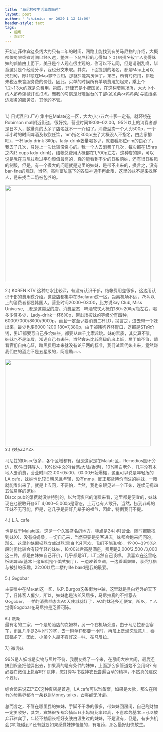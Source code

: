 ```yaml
---
title: "马尼拉夜生活业态简述"
layout: post
author: "「shuiniu」 on 2020-1-12 18:09"
header-style: text
tags:
  - 新闻
  - 马尼拉
---
```


<head></head>
<body>
 <font color="#555555">开始走菲律宾这条线大约只有二年的时间，网路上能找到有关马尼拉的介绍，大概都很局限或者时间已经久远，整理一下马尼拉的心得如下 :介绍排名按个人觉得妹妹的颜值由上而下，美丑是个人观点很主观的，你可以不认同，但是请别乱喷，毕竟这只是个经验分享，我也分文未取。其次，下面提到的地名，都是Map上可以找到的，除非您连Map都不会用，那就只能窝房间了。第三，所有的费用，都是未税及未含服务费的价钱，因此，买单的时候所有单项费用加起来，乘上个1.2~1.3大约就是总费用。第四，菲律宾是小费国家，在这种暗黑场所，大大小小的人都希望被打点打点，而我的习惯是处理当台的干部(爸爸桑or妈妈桑)与直接桌边服务的服务员，其他的不管。</font>
 <br> 
 <br> 
 <br> 
 <font style="color:rgb(85, 85, 85)">1.) 日式酒店(JTV)</font>
 <font color="#555555">集中在Malate这一区，大大小小五六十家一定有，就环绕在Robinson mall附近街道，很好找，营业时间19:00~02:00，95%以上的消费者都是日本人，数量真的太多了店名就不一一介绍了。消费型态一个人头500p，一个半小时的时间啤酒及软饮任饮，mm指名300p(去了大概没人不指名，由店家排吧)，一杯lady-drink 300p，lady-drink数量喝多少，就要看那位mm的良心了，我去了几次，只碰上一次比较没良心的。我一个人去消费了几次，每次都在1.5hrs之内(2 cups lady-drink)，结帐总费用大概都在1,700p左右。这种店的妹，可以说是我在马尼拉看过平均颜值最高的，真的能看到不少的日系萌妹，还有很日系风的制服，但是，有一个很大的问题就是这里的妹妹，是带不出来的，换言之，没有bar-fine的规矩，当然，高帅富私底下的各显神通不再此限，这里的妹不是来找客人，是来找当二奶被包养的。</font>
 <br> 
 <br> 
 <img width="480" height="318" src="https://bbs.phhua.com/data/attachment/forum/uploads/0014617.jpg">
 <br> 
 <font style="color:rgb(85, 85, 85)"><br> </font>
 <font style="color:rgb(85, 85, 85)">2.) KOREN KTV</font>
 <font color="#555555">这种店水比较深，有没有认识干部，结帐费用差很多，这边用认识干部的费用做介绍。这些店都集中在Baclaran这一区，距离机场不远，75%以上的消费者都是韩国人，营业时间20:00~03:00，比方说Bay Club, Miss Universe, ...都是这类型的店。消费型态，啤酒软饮大概在180~200p/瓶左右，喝多少算多少，Lady-drink一杯600p，带出场按妹的等级分有四种，6000/7000/8000/9000p，而且一定至少要消费二杯LD，换言之，进去带一个妹出来，最少也要6000 1200 180=7,380p，由于被韩狗养坏胃口，这都是ST的价钱，要LT都要再自己多给妹些，都要从四千比索起跳。妹的素质，其实算不错，妹妹也不是笨蛋，知道自己有条件，当然会来比较高级的店上班，至于值不值，请看官们自由心证，暗黑费用本来就没有论斤两的标准，我们试着代妹出来，竟然嫌我们住的酒店不是五星级的，阿哩勒~~~</font>
 <br> 
 <br> 
 <img width="480" height="285" src="https://bbs.phhua.com/data/attachment/forum/uploads/0024617.jpg">
 <br> 
 <font style="color:rgb(85, 85, 85)">3.) 夜场ZZYZX</font>
 <br> 
 <br> 
 <font color="#555555">马尼拉的Disco很多，各个区域都有，但是这家是在Malate区，Remedios圆环旁边，80%日韩客人，10%说中文的(台湾/大陆/香港)，10%黑白老外，几乎没有本地人去消费，营业时间22:00~05:00，00:00开始爆棚，这里可以说是年轻版的LA cafe，妹妹也比较日韩风且年轻，没有mms，反正那些待价而沽的妹妹，一眼就能看出来了，就是上去问，不要怕，当然，我也亲眼见过一个正妹，连续无视四五位男客的邀约。</font>
 <br> 
 <font color="#555555">Disco pub的消费就没啥特别的，以台湾夜店的消费来看，这里都是便宜的，妹妹现在也很敢开价ST 4,000~5,000p是常态，上万也有人敢开，当然，捞到非鸡的正妹不无可能，但是，这几乎是要好几辈子的福气，因此，特例我们不提。</font>
 <br> 
 <br> 
 <font color="#555555">4.) L.A. cafe</font>
 <br> 
 <br> 
 <font color="#555555">也是位于Malate区，这是一个久富盛名的地方，特点是24小时营业，随时都能找到妹XX，没有妈妈桑，一切自己来，当然只要是男客进去，妹都会跑来问问的，那么，这里的妹偏轻熟女或过熟(黑白老外喜欢，我们不能说啥)，15:00~23:00这段时间比较会有较年轻的妹妹，18:00过后高朋满座，费用是2,000/2,500 /3,000这三种，都是由妹妹自己开价，几乎都是ST，LT当然自己谈啰。 我喜欢在这里吃饭喝啤酒(基本上这里就是个美式餐厅)，一边吹着空调，一边看看妹妹，享受打猎与被猎的乐趣，22:00以后二楼的life band是我的最爱。</font>
 <br> 
 <br> 
 <font color="#555555">5.) Gogobar</font>
 <br> 
 <br> 
 <font color="#555555">主要集中在Makati这一区，以P. Burgos这条街为中轴，这里就是黑白老外的天下了，日韩客人偏少，所以，妹妹也是法郎风居多，马尼拉真的不推荐去Gogobar，一样的消费型态去AC天使城就好了，AC的妹还多还便宜，所以，个人觉得Gogobar在马尼拉是乏善可陈。</font>
 <br> 
 <br> 
 <font color="#555555">6.) 洗澡</font>
 <br> 
 <font color="#555555">最有名的二家，一个是轮胎店的克姆林，另一个在机场旁边，由于马尼拉都会塞车，而且几乎是24小时的塞，去一趟单程都要一小时，再加上洗澡这玩意儿，泰国强多了，因此，小弟个人是不喜好这一味，在马尼拉。</font>
 <br> 
 <br> 
 <font color="#555555">7.) 微信妹</font>
 <br> 
 <br> 
 <font color="#555555">99%是人妖或是实物与照片不符，我朋友找了一个来，在房间大吵大闹，最后还搞到保全把他弄出去，如果真的是有条件的妹妹，上面那么多管道她不会用吗? 有必要在微信上揽客吗? 除非，您打算写书或神农氏尝遍百草的精神，不然真的建议不要用。</font>
 <br> 
 <br> 
 <font color="#555555">综合起来说ZZYZX这种夜店是首选，LA cafe可以当备案，如果是大款，那么在所有的暗黑界都有一条铁则Money talks，去哪都无所谓。</font>
 <br> 
 <br> 
 <font color="#555555">总而言之，不管在哪里找的妹妹，手脚不干净的很多，带妹妹回房间，自己的财物一定要收好，其次，宾妹很多都会抽烟且小妈妈比率超高，不喜欢的基本上可以放弃菲律宾了，年轻不抽烟长相好皮肤白没生过的妹妹，不是没有，但是，有多少机会(率)能碰到? 还有就是如果感觉妹妹怪怪的，有嗑药，那么最好赶快放生。</font>
 <br>
</body>


